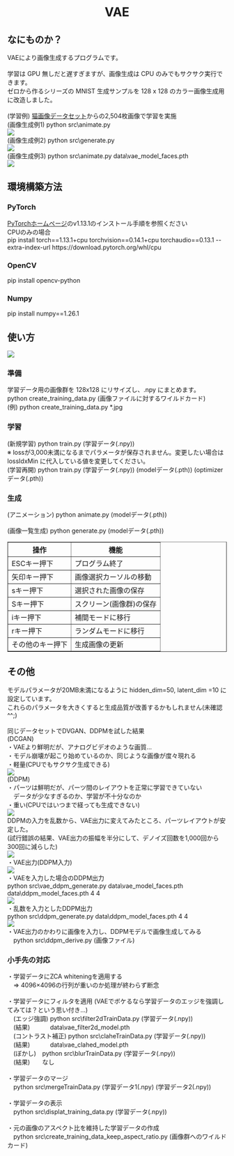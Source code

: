 <html lang="ja">
    <head>
        <meta charset="utf-8" />
    </head>
    <body>
        <h1><center>VAE</center></h1>
        <h2>なにものか？</h2>
        <p>
            VAEにより画像生成するプログラムです。<br><br>
            学習は GPU 無しだと遅すぎますが、画像生成は CPU のみでもサクサク実行できます。<br>
            ゼロから作るシリーズの MNIST 生成サンプルを 128 x 128 のカラー画像生成用に改造しました。<br><br>
            (学習例) <a href="https://images.cv/download/cat_face/5444">猫画像データセット</a>からの2,504枚画像で学習を実施<br>
            (画像生成例1) python src\animate.py<br>
            <img src="images/cats.gif"><br>
            (画像生成例2) python src\generate.py<br>
            <img src="images/cats.png"><br>
            (画像生成例3) python src\animate.py data\vae_model_faces.pth<br>
            <img src="images/faces.gif"><br>
        </p>
        <h2>環境構築方法</h2>
        <h3>PyTorch</h3>
        <p>
              <a href="https://pytorch.org/get-started/previous-versions/">PyTorchホームページ</a>のv1.13.1のインストール手順を参照ください<br>
              CPUのみの場合<br>
              pip install torch==1.13.1+cpu torchvision==0.14.1+cpu torchaudio==0.13.1 --extra-index-url https://download.pytorch.org/whl/cpu
        </p>
        <h3>OpenCV</h3>
        <p>
              pip install opencv-python<br>
        </p>
        <h3>Numpy</h3>
        <p>
              pip install numpy==1.26.1
        </p>
        <h2>使い方</h2>
        <img src="images/workflow.svg">
        <h3>準備</h3>
        <p>
            学習データ用の画像群を 128x128 にリサイズし、.npy にまとめます。<br>
            python create_training_data.py (画像ファイルに対するワイルドカード)<br>
            (例) python create_training_data.py  *.jpg
        </p>
        <h3>学習</h3>
        <p>
            (新規学習) python train.py (学習データ(.npy))<br>
            ※ lossが3,000未満になるまでパラメータが保存されません。変更したい場合は lossIdxMin に代入している値を変更してください。<br>
            (学習再開) python train.py (学習データ(.npy)) (modelデータ(.pth)) (optimizerデータ(.pth))<br>
        </p>
        <h3>生成</h3>
        <p>
            (アニメーション) python animate.py (modelデータ(.pth))<br>
            <br>
            (画像一覧生成)   python generate.py (modelデータ(.pth))<br>
            <table border="1">
                <tr><th>操作</th><th>機能</th></tr>
                <tr><td>ESCキー押下</td><td>プログラム終了</td></tr>
                <tr><td>矢印キー押下</td><td>画像選択カーソルの移動</td></tr>
                <tr><td>sキー押下</td><td>選択された画像の保存</td></tr>
                <tr><td>Sキー押下</td><td>スクリーン(画像群)の保存</td></tr>
                <tr><td>iキー押下</td><td>補間モードに移行</td></tr>
                <tr><td>rキー押下</td><td>ランダムモードに移行</td></tr>
                <tr><td>その他のキー押下</td><td>生成画像の更新</td></tr>
            </table>
        </p>
        <h2>その他</h2>
        <p>
            モデルパラメータが20MB未満になるように hidden_dim=50, latent_dim =10 に設定しています。<br>
            これらのパラメータを大きくすると生成品質が改善するかもしれません(未確認^^;)<br>
            <br>
            同じデータセットでDVGAN、DDPMを試した結果<br>
            (DCGAN)<br>
            ・VAEより鮮明だが、アナログビデオのような画質...<br>
            ・モデル崩壊が起こり始めているのか、同じような画像が度々現れる<br>
            ・軽量(CPUでもサクサク生成できる)<br>
            <img src="images/example_dcgan.png"><br>
            (DDPM)<br>
            ・パーツは鮮明だが、パーツ間のレイアウトを正常に学習できていない<br>
            　データが少なすぎるのか、学習が不十分なのか<br>
            ・重い(CPUではいつまで経っても生成できない)<br>
            <img src="images/example_ddpm.png"><br>
            DDPMの入力を乱数から、VAE出力に変えてみたところ、パーツレイアウトが安定した。<br>
            (試行錯誤の結果、VAE出力の振幅を半分にして、デノイズ回数を1,000回から300回に減らした)<br>
            <img src="images/workflow.png"><br>
            ・VAE出力(DDPM入力)<br>
            <img src="images/VAE.png"><br>
            ・VAEを入力した場合のDDPM出力<br>
              python src\vae_ddpm_generate.py data\vae_model_faces.pth data\ddpm_model_faces.pth 4 4<br>
            <img src="images/ddpm_w_vae.png"><br>
            ・乱数を入力としたDDPM出力<br>
              python src\ddpm_generate.py data\ddpm_model_faces.pth 4 4<br>
            <img src="images/ddpm_wo_vae.png"><br>
            ・VAE出力のかわりに画像を入力し、DDPMモデルで画像生成してみる<br>
            　python src\ddpm_derive.py (画像ファイル)<br>
        </p>
        <h3>小手先の対応</h3>
        <p>
            ・学習データにZCA whiteningを適用する<br>
            　⇒ 4096×4096の行列が重いのか処理が終わらず断念<br>
            <br>
            ・学習データにフィルタを適用 (VAEでボケるなら学習データのエッジを強調してみては？という思い付き...)<br>
            　(エッジ強調) python src\filter2dTrainData.py (学習データ(.npy))<br>
            　(結果)　　　 data\vae_filter2d_model.pth<br>
            　(コントラスト補正) python src\claheTrainData.py (学習データ(.npy))<br> 
            　(結果)　　　 data\vae_clahed_model.pth<br>
            　(ぼかし)　python src\blurTrainData.py (学習データ(.npy))<br>
            　(結果)　　なし<br>
           <br>
            ・学習データのマージ<br>
            　python src\mergeTrainData.py (学習データ1(.npy) (学習データ2(.npy))<br>
           <br>
            ・学習データの表示<br>
            　python src\displat_training_data.py (学習データ(.npy))<br>
            <br>
            ・元の画像のアスペクト比を維持した学習データの作成<br>
            　python src\create_training_data_keep_aspect_ratio.py (画像群へのワイルドカード)<br>
        </p>
    </body>
</html>
